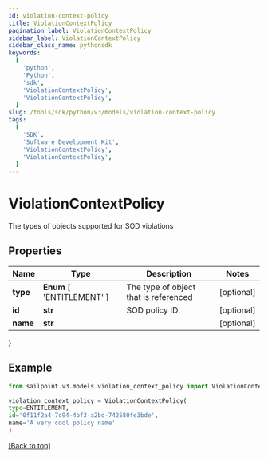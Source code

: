 ```yaml
---
id: violation-context-policy
title: ViolationContextPolicy
pagination_label: ViolationContextPolicy
sidebar_label: ViolationContextPolicy
sidebar_class_name: pythonsdk
keywords:
  [
    'python',
    'Python',
    'sdk',
    'ViolationContextPolicy',
    'ViolationContextPolicy',
  ]
slug: /tools/sdk/python/v3/models/violation-context-policy
tags:
  [
    'SDK',
    'Software Development Kit',
    'ViolationContextPolicy',
    'ViolationContextPolicy',
  ]
---
```


# ViolationContextPolicy

The types of objects supported for SOD violations

## Properties

| Name | Type | Description | Notes |
| --- | --- | --- | --- |
| **type** | **Enum** [ 'ENTITLEMENT' ] | The type of object that is referenced | [optional] |
| **id** | **str** | SOD policy ID. | [optional] |
| **name** | **str** |  | [optional] |

}

## Example

```python
from sailpoint.v3.models.violation_context_policy import ViolationContextPolicy

violation_context_policy = ViolationContextPolicy(
type=ENTITLEMENT,
id='0f11f2a4-7c94-4bf3-a2bd-742580fe3bde',
name='A very cool policy name'
)

```

[[Back to top]](#)
